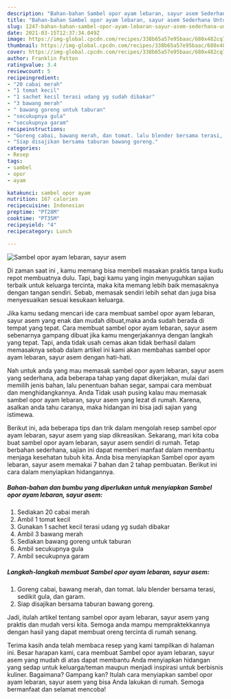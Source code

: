 ```yaml
---
description: "Bahan-bahan Sambel opor ayam lebaran, sayur asem Sederhana Untuk Jualan"
title: "Bahan-bahan Sambel opor ayam lebaran, sayur asem Sederhana Untuk Jualan"
slug: 1247-bahan-bahan-sambel-opor-ayam-lebaran-sayur-asem-sederhana-untuk-jualan
date: 2021-03-15T12:37:34.049Z
image: https://img-global.cpcdn.com/recipes/338b65a57e95baac/680x482cq70/sambel-opor-ayam-lebaran-sayur-asem-foto-resep-utama.jpg
thumbnail: https://img-global.cpcdn.com/recipes/338b65a57e95baac/680x482cq70/sambel-opor-ayam-lebaran-sayur-asem-foto-resep-utama.jpg
cover: https://img-global.cpcdn.com/recipes/338b65a57e95baac/680x482cq70/sambel-opor-ayam-lebaran-sayur-asem-foto-resep-utama.jpg
author: Franklin Patton
ratingvalue: 3.4
reviewcount: 5
recipeingredient:
- "20 cabai merah"
- "1 tomat kecil"
- "1 sachet kecil terasi udang yg sudah dibakar"
- "3 bawang merah"
- " bawang goreng untuk taburan"
- "secukupnya gula"
- "secukupnya garam"
recipeinstructions:
- "Goreng cabai, bawang merah, dan tomat. lalu blender bersama terasi, sedikit gula, dan garam."
- "Siap disajikan bersama taburan bawang goreng."
categories:
- Resep
tags:
- sambel
- opor
- ayam

katakunci: sambel opor ayam 
nutrition: 167 calories
recipecuisine: Indonesian
preptime: "PT28M"
cooktime: "PT35M"
recipeyield: "4"
recipecategory: Lunch

---
```



![Sambel opor ayam lebaran, sayur asem](https://img-global.cpcdn.com/recipes/338b65a57e95baac/680x482cq70/sambel-opor-ayam-lebaran-sayur-asem-foto-resep-utama.jpg)

Di zaman  saat ini , kamu memang bisa membeli masakan praktis tanpa kudu repot membuatnya dulu. Tapi, bagi kamu yang ingin menyuguhkan sajian terbaik untuk keluarga tercinta, maka kita memang lebih baik memasaknya dengan tangan sendiri. Sebab, memasak sendiri lebih sehat dan juga bisa menyesuaikan sesuai kesukaan keluarga.

Jika kamu sedang mencari ide cara membuat sambel opor ayam lebaran, sayur asem yang enak dan mudah dibuat,maka anda sudah berada di tempat yang tepat. Cara membuat sambel opor ayam lebaran, sayur asem  sebenarnya gampang dibuat jika kamu mengerjakannya dengan langkah yang tepat. Tapi, anda tidak usah cemas akan tidak berhasil dalam memasaknya 
sebab dalam artikel ini kami akan membahas sambel opor ayam lebaran, sayur asem dengan hati-hati.  



Nah untuk anda yang mau memasak sambel opor ayam lebaran, sayur asem yang sederhana, ada beberapa tahap yang dapat dikerjakan, mulai dari memilih jenis bahan, lalu penentuan bahan segar, sampai cara membuat dan menghidangkannya. Anda Tidak usah pusing kalau mau memasak sambel opor ayam lebaran, sayur asem yang lezat di rumah. Karena, asalkan anda  tahu caranya, maka hidangan ini bisa jadi sajian yang istimewa.

Berikut ini, ada beberapa tips dan trik dalam mengolah resep sambel opor ayam lebaran, sayur asem yang siap dikreasikan. Sekarang, mari kita coba buat sambel opor ayam lebaran, sayur asem sendiri di rumah. Tetap berbahan sederhana, sajian ini dapat memberi manfaat dalam membantu menjaga kesehatan tubuh kita. Anda bisa menyiapkan Sambel opor ayam lebaran, sayur asem memakai 7 bahan dan 2 tahap pembuatan. Berikut ini cara dalam menyiapkan hidangannya.

<!--inarticleads1-->

##### Bahan-bahan dan bumbu yang diperlukan untuk menyiapkan Sambel opor ayam lebaran, sayur asem:

1. Sediakan 20 cabai merah
1. Ambil 1 tomat kecil
1. Gunakan 1 sachet kecil terasi udang yg sudah dibakar
1. Ambil 3 bawang merah
1. Sediakan  bawang goreng untuk taburan
1. Ambil secukupnya gula
1. Ambil secukupnya garam




<!--inarticleads2-->

##### Langkah-langkah membuat Sambel opor ayam lebaran, sayur asem:

1. Goreng cabai, bawang merah, dan tomat. lalu blender bersama terasi, sedikit gula, dan garam.
1. Siap disajikan bersama taburan bawang goreng.




Jadi, itulah artikel tentang  sambel opor ayam lebaran, sayur asem  yang praktis dan mudah versi kita. Semoga anda mampu mempraktekkannya dengan hasil yang dapat membuat oreng tercinta di rumah senang. 

Terima kasih anda telah membaca resep yang kami tampilkan di halaman ini. Besar harapan kami, cara membuat  Sambel opor ayam lebaran, sayur asem yang mudah di atas dapat membantu Anda menyiapkan hidangan yang sedap untuk keluarga/teman maupun menjadi inspirasi untuk berbisnis kuliner. Bagaimana? Gampang kan? Itulah cara menyiapkan sambel opor ayam lebaran, sayur asem yang bisa Anda lakukan di rumah. Semoga bermanfaat dan selamat mencoba!

